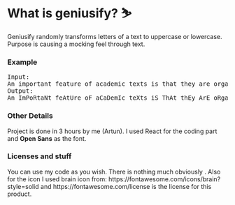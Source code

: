 <h1>What is geniusify? ⛷</h1>
Geniusify randomly transforms letters of a text to uppercase or lowercase. Purpose is causing a mocking feel through text.

<h3>Example</h3>
<pre>
Input:
An important feature of academic texts is that they are organised in a specific way; they have a clear structure.
Output:
An ImPoRtaNt feAtUre oF aCaDemIc teXts iS ThAt thEy ArE oRgaNiSed iN A SpeCiFic waY; tHey haVe A ClEaR sTrUcTuRe.
</pre>

<h3>Other Details</h3>
Project is done in 3 hours by me (Artun). I used React for the coding part and <b>Open Sans</b> as the font.

<h3>Licenses and stuff</h3>
You can use my code as you wish. There is nothing much obviously . Also for the icon I used brain icon from: https://fontawesome.com/icons/brain?style=solid and https://fontawesome.com/license is the license for this product.
